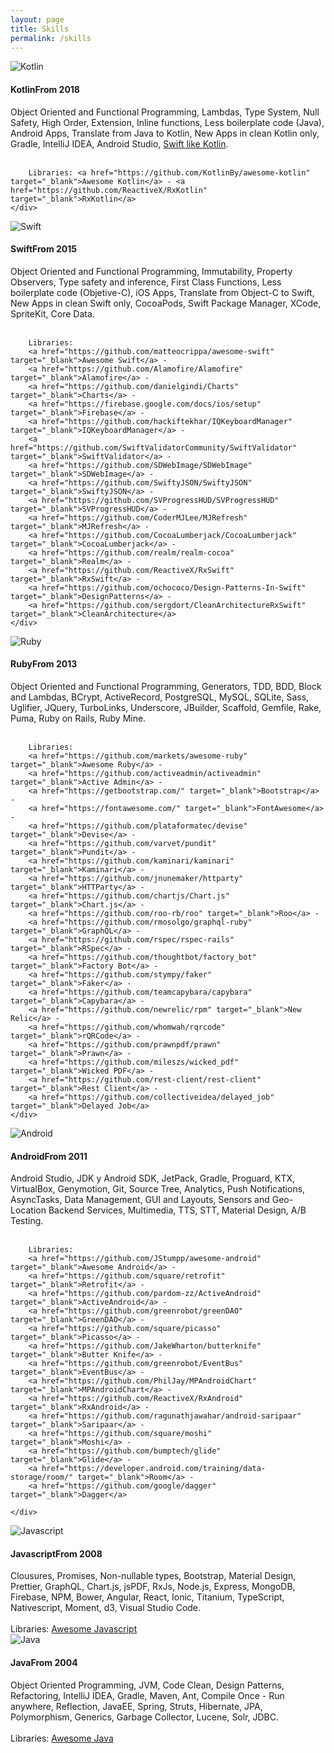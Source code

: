 ```yaml
---
layout: page
title: Skills
permalink: /skills
---
```


<div class="box-app">
	<img src="/assets/skills/kotlin.svg" alt="Kotlin" class="img-skill"/>
	<h4 class="title-app">Kotlin<span class="year-app">From 2018</span></h4>
	<div class="desc-skill">
		Object Oriented and Functional Programming, Lambdas, Type System, Null Safety, High Order, Extension, Inline functions, Less boilerplate code (Java), 
		Android Apps, Translate from Java to Kotlin, New Apps in clean Kotlin only, Gradle, IntelliJ IDEA, Android Studio,
		<a href="http://nilhcem.com/swift-is-like-kotlin/" target="_blank">Swift like Kotlin</a>.
		<br/><br/>

    	Libraries: <a href="https://github.com/KotlinBy/awesome-kotlin" target="_blank">Awesome Kotlin</a> - <a href="https://github.com/ReactiveX/RxKotlin" target="_blank">RxKotlin</a>
    </div>

</div>

<div class="box-app">
	<img src="/assets/skills/swift.png" alt="Swift" class="img-skill"/>
	<h4 class="title-app">Swift<span class="year-app">From 2015</span> </h4>
	<div class="desc-skill">
		Object Oriented and Functional Programming, Immutability, Property Observers,
		Type safety and inference, First Class Functions, Less boilerplate code (Objetive-C),
		iOS Apps, Translate from Object-C to Swift, New Apps in clean Swift only,
		CocoaPods, Swift Package Manager, XCode, SpriteKit, Core Data.
		<br/><br/>

    	Libraries:
    	<a href="https://github.com/matteocrippa/awesome-swift" target="_blank">Awesome Swift</a> -
    	<a href="https://github.com/Alamofire/Alamofire" target="_blank">Alamofire</a> -
    	<a href="https://github.com/danielgindi/Charts" target="_blank">Charts</a> -
    	<a href="https://firebase.google.com/docs/ios/setup" target="_blank">Firebase</a> -
    	<a href="https://github.com/hackiftekhar/IQKeyboardManager" target="_blank">IQKeyboardManager</a> -
    	<a href="https://github.com/SwiftValidatorCommunity/SwiftValidator" target="_blank">SwiftValidator</a> -
    	<a href="https://github.com/SDWebImage/SDWebImage" target="_blank">SDWebImage</a> -
    	<a href="https://github.com/SwiftyJSON/SwiftyJSON" target="_blank">SwiftyJSON</a> -
    	<a href="https://github.com/SVProgressHUD/SVProgressHUD" target="_blank">SVProgressHUD</a> -
    	<a href="https://github.com/CoderMJLee/MJRefresh" target="_blank">MJRefresh</a>	-
    	<a href="https://github.com/CocoaLumberjack/CocoaLumberjack" target="_blank">CocoaLumberjack</a> -
    	<a href="https://github.com/realm/realm-cocoa" target="_blank">Realm</a> -
    	<a href="https://github.com/ReactiveX/RxSwift" target="_blank">RxSwift</a> -
    	<a href="https://github.com/ochococo/Design-Patterns-In-Swift" target="_blank">DesignPatterns</a> -
    	<a href="https://github.com/sergdort/CleanArchitectureRxSwift" target="_blank">CleanArchitecture</a>
    </div>

</div>


<div class="box-app">
	<img src="/assets/skills/ruby.png" alt="Ruby" class="img-skill"/>
	<h4 class="title-app">Ruby<span class="year-app">From 2013</span> </h4>
	<div class="desc-skill">
		Object Oriented and Functional Programming, Generators, TDD, BDD,
		Block and Lambdas, BCrypt, ActiveRecord, PostgreSQL, MySQL, SQLite,
		Sass, Uglifier, JQuery, TurboLinks, Underscore, JBuilder, Scaffold,
		Gemfile, Rake, Puma, Ruby on Rails, Ruby Mine.
		<br/><br/>

    	Libraries:
    	<a href="https://github.com/markets/awesome-ruby" target="_blank">Awesome Ruby</a> -
    	<a href="https://github.com/activeadmin/activeadmin" target="_blank">Active Admin</a> -
    	<a href="https://getbootstrap.com/" target="_blank">Bootstrap</a> -
    	<a href="https://fontawesome.com/" target="_blank">FontAwesome</a> -
    	<a href="https://github.com/plataformatec/devise" target="_blank">Devise</a> -
    	<a href="https://github.com/varvet/pundit" target="_blank">Pundit</a> -
    	<a href="https://github.com/kaminari/kaminari" target="_blank">Kaminari</a> -
    	<a href="https://github.com/jnunemaker/httparty" target="_blank">HTTParty</a> -
    	<a href="https://github.com/chartjs/Chart.js" target="_blank">Chart.js</a> -
    	<a href="https://github.com/roo-rb/roo" target="_blank">Roo</a> -
    	<a href="https://github.com/rmosolgo/graphql-ruby" target="_blank">GraphQL</a> -
    	<a href="https://github.com/rspec/rspec-rails" target="_blank">RSpec</a> -
    	<a href="https://github.com/thoughtbot/factory_bot" target="_blank">Factory Bot</a> -
    	<a href="https://github.com/stympy/faker" target="_blank">Faker</a> -
    	<a href="https://github.com/teamcapybara/capybara" target="_blank">Capybara</a> -
    	<a href="https://github.com/newrelic/rpm" target="_blank">New Relic</a> -
    	<a href="https://github.com/whomwah/rqrcode" target="_blank">rQRCode</a> -
    	<a href="https://github.com/prawnpdf/prawn" target="_blank">Prawn</a> -
    	<a href="https://github.com/mileszs/wicked_pdf" target="_blank">Wicked PDF</a> -
    	<a href="https://github.com/rest-client/rest-client" target="_blank">Rest Client</a> -
    	<a href="https://github.com/collectiveidea/delayed_job" target="_blank">Delayed Job</a>
    </div>

</div>

<div class="box-app">
	<img src="/assets/skills/android.png" alt="Android" class="img-skill"/>
	<h4 class="title-app">Android<span class="year-app">From 2011</span> </h4>
	<div class="desc-skill">
		Android Studio, JDK y Android SDK, JetPack, Gradle, Proguard, KTX,
		VirtualBox, Genymotion, Git, Source Tree, Analytics, Push Notifications,
		AsyncTasks, Data Management, GUI and Layouts, Sensors and Geo-Location
		Backend Services, Multimedia, TTS, STT, Material Design, A/B Testing.
		<br/><br/>

    	Libraries:
    	<a href="https://github.com/JStumpp/awesome-android" target="_blank">Awesome Android</a> -
    	<a href="https://github.com/square/retrofit" target="_blank">Retrofit</a> -
    	<a href="https://github.com/pardom-zz/ActiveAndroid" target="_blank">ActiveAndroid</a> -
    	<a href="https://github.com/greenrobot/greenDAO" target="_blank">GreenDAO</a> -
    	<a href="https://github.com/square/picasso" target="_blank">Picasso</a> -
    	<a href="https://github.com/JakeWharton/butterknife" target="_blank">Butter Knife</a> -
    	<a href="https://github.com/greenrobot/EventBus" target="_blank">EventBus</a> -
    	<a href="https://github.com/PhilJay/MPAndroidChart" target="_blank">MPAndroidChart</a> -
    	<a href="https://github.com/ReactiveX/RxAndroid" target="_blank">RxAndroid</a> -
    	<a href="https://github.com/ragunathjawahar/android-saripaar" target="_blank">Saripaar</a> -
    	<a href="https://github.com/square/moshi" target="_blank">Moshi</a> -
    	<a href="https://github.com/bumptech/glide" target="_blank">Glide</a> -
    	<a href="https://developer.android.com/training/data-storage/room/" target="_blank">Room</a> -
    	<a href="https://github.com/google/dagger" target="_blank">Dagger</a>

    </div>

</div>

<div class="box-app">
	<img src="/assets/skills/javascript.jpg" alt="Javascript" class="img-skill"/>
	<h4 class="title-app">Javascript<span class="year-app">From 2008</span> </h4>
	<div class="desc-skill">
			Clousures, Promises, Non-nullable types, Bootstrap, Material Design,
			Prettier, GraphQL, Chart.js, jsPDF, RxJs, Node.js, Express, MongoDB, Firebase, NPM, Bower,
			Angular, React, Ionic, Titanium, TypeScript, Nativescript, Moment, d3, Visual Studio Code.
			<br/><br/>
			Libraries:
			<a href="https://github.com/sorrycc/awesome-javascript" target="_blank">Awesome Javascript</a>
	</div>
</div>

<div class="box-app">
	<img src="/assets/skills/java.png" alt="Java" class="img-skill"/>
	<h4 class="title-app">Java<span class="year-app">From 2004</span> </h4>
	<div class="desc-skill">
		Object Oriented Programming, JVM, Code Clean, Design Patterns, Refactoring,
		IntelliJ IDEA, Gradle, Maven, Ant, Compile Once - Run anywhere, Reflection,
		JavaEE, Spring, Struts, Hibernate, JPA, Polymorphism, Generics, Garbage Collector,
		Lucene, Solr, JDBC.
		<br/><br/>
		Libraries: <a href="https://github.com/akullpp/awesome-java" target="_blank">Awesome Java</a>
	</div>
</div>

